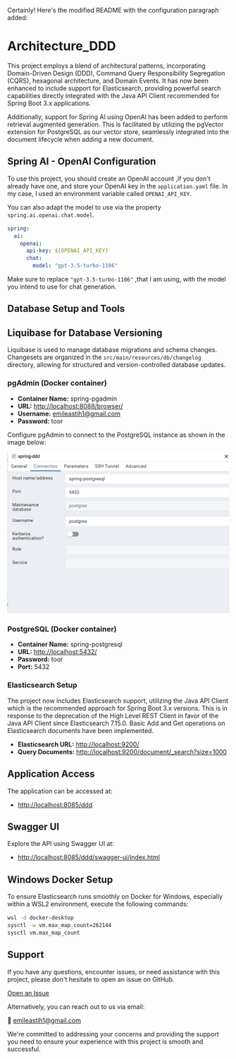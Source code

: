 Certainly! Here's the modified README with the configuration paragraph added:

# Architecture_DDD

This project employs a blend of architectural patterns, incorporating Domain-Driven Design (DDD), Command Query Responsibility Segregation (CQRS), hexagonal architecture, and Domain Events. It has now been enhanced to include support for Elasticsearch, providing powerful search capabilities directly integrated with the Java API Client recommended for Spring Boot 3.x applications.

Additionally, support for Spring AI using OpenAI has been added to perform retrieval augmented generation. This is facilitated by utilizing the pgVector extension for PostgreSQL as our vector store, seamlessly integrated into the document lifecycle when adding a new document.

## Spring AI - OpenAI Configuration

To use this project, you should create an OpenAI account ,if you don't already have one, and store your OpenAI key in the `application.yaml` file. In my case, I used an environment variable called `OPENAI_API_KEY`.

You can also adapt the model to use via the property `spring.ai.openai.chat.model`.

```yaml
spring:
  ai:
    openai:
      api-key: ${OPENAI_API_KEY}
      chat:
        model: "gpt-3.5-turbo-1106"
```

Make sure to replace `"gpt-3.5-turbo-1106"` ,that I am using, with the model you intend to use for chat generation.

## Database Setup and Tools

## Liquibase for Database Versioning
Liquibase is used to manage database migrations and schema changes. Changesets are organized in the `src/main/resources/db/changelog` directory, allowing for structured and version-controlled database updates.

### pgAdmin (Docker container)

- **Container Name:** spring-pgadmin
- **URL:** [http://localhost:8088/browser/](http://localhost:8088/browser/)
- **Username:** emileastih1@gmail.com
- **Password:** toor

Configure pgAdmin to connect to the PostgreSQL instance as shown in the image below:

![pgAdmin Configuration](img.png)

### PostgreSQL (Docker container)

- **Container Name:** spring-postgresql
- **URL:** [http://localhost:5432/](http://localhost:5432/)
- **Password:** toor
- **Port:** 5432

### Elasticsearch Setup

The project now includes Elasticsearch support, utilizing the Java API Client which is the recommended approach for Spring Boot 3.x versions. This is in response to the deprecation of the High Level REST Client in favor of the Java API Client since Elasticsearch 7.15.0. Basic Add and Get operations on Elasticsearch documents have been implemented.

- **Elasticsearch URL:** [http://localhost:9200/](http://localhost:9200/)
- **Query Documents:** [http://localhost:9200/document/_search?size=1000](http://localhost:9200/document/_search?size=1000)

## Application Access

The application can be accessed at:
- [http://localhost:8085/ddd](http://localhost:8085/ddd)

## Swagger UI

Explore the API using Swagger UI at:
- [http://localhost:8085/ddd/swagger-ui/index.html](http://localhost:8085/ddd/swagger-ui/index.html)

## Windows Docker Setup

To ensure Elasticsearch runs smoothly on Docker for Windows, especially within a WSL2 environment, execute the following commands:

```bash
wsl -d docker-desktop
sysctl -w vm.max_map_count=262144
sysctl vm.max_map_count
```

## Support

If you have any questions, encounter issues, or need assistance with this project, please don't hesitate to open an issue on GitHub.

[Open an Issue](https://github.com/emileastih1/architecture_ddd/issues)

Alternatively, you can reach out to us via email:

📧 [emileastih1@gmail.com](mailto:emileastih1@gmail.com)

We're committed to addressing your concerns and providing the support you need to ensure your experience with this project is smooth and successful.